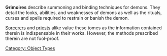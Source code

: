 **Grimoires** describe summoning and binding techniques for demons. They
detail the looks, abilities, and weaknesses of demons as well as the
rituals, curses and spells required to restrain or banish the demon.

[Sorcerers](:Category:Sorcerers.md "wikilink") and
[priests](:Category:Priests.md "wikilink") alike value these tomes as
the information contained therein is indispensable in their works.
However, the methods prescribed therein are not fool-proof.

[Category: Object Types](Category:_Object_Types "wikilink")
